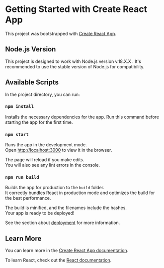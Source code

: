 # Getting Started with Create React App

This project was bootstrapped with [Create React App](https://github.com/facebook/create-react-app).


## Node.js Version

This project is designed to work with Node.js version v.18.X.X . It's recommended to use the stable version of Node.js for compatibility.

## Available Scripts

In the project directory, you can run:

### `npm install`

Installs the necessary dependencies for the app. Run this command before starting the app for the first time.

### `npm start`

Runs the app in the development mode.\
Open [http://localhost:3000](http://localhost:3000) to view it in the browser.

The page will reload if you make edits.\
You will also see any lint errors in the console.

### `npm run build`

Builds the app for production to the `build` folder.\
It correctly bundles React in production mode and optimizes the build for the best performance.

The build is minified, and the filenames include the hashes.\
Your app is ready to be deployed!

See the section about [deployment](https://facebook.github.io/create-react-app/docs/deployment) for more information.

## Learn More

You can learn more in the [Create React App documentation](https://facebook.github.io/create-react-app/docs/getting-started).

To learn React, check out the [React documentation](https://reactjs.org/).
